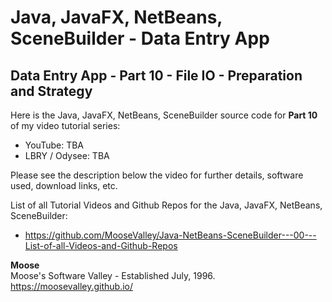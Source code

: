 # Java, JavaFX, NetBeans, SceneBuilder - Data Entry App
## Data Entry App - Part 10 - File IO - Preparation and Strategy

Here is the Java, JavaFX, NetBeans, SceneBuilder source code for
**Part 10** of my video tutorial series:
* YouTube: TBA
* LBRY / Odysee: TBA

Please see the description below the video for further details,
software used, download links, etc.

List of all Tutorial Videos and Github Repos for the Java, JavaFX, NetBeans, SceneBuilder:
* https://github.com/MooseValley/Java-NetBeans-SceneBuilder---00---List-of-all-Videos-and-Github-Repos

**Moose**
<br>Moose's Software Valley - Established July, 1996.
<br>https://moosevalley.github.io/


